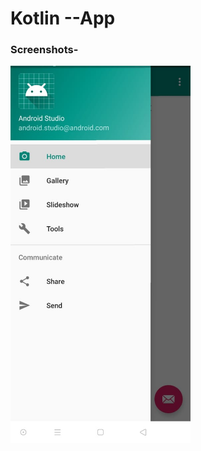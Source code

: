 # Kotlin  --App



### Screenshots-

<p float="left">
  <img src="https://github.com/NoobSolver/Kotlin--App/blob/master/Screenshots/Image.jpeg" width="288" />
  </p>



